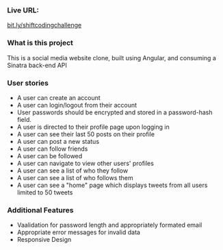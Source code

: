 
### Live URL:
[bit.ly/shiftcodingchallenge](https://bit.ly/shiftcodingchallenge)

### What is this project
This is a social media website clone, built using Angular, and consuming a Sinatra back-end API

### User stories
* A user can create an account
* A user can login/logout from their account
* User passwords should be encrypted and stored in a password-hash field.
* A user is directed to their profile page upon logging in
* A user can see their last 50 posts on their profile
* A user can post a new status
* A user can follow friends
* A user can be followed
* A user can navigate to view other users' profiles
* A user can see a list of who they follow
* A user can see a list of who follows them
* A user can see a "home" page which displays tweets from all users limited to 50 tweets


### Additional Features
* Vaalidation for password length and appropriately formated email
* Appropriate error messages for invalid data
* Responsive Design
